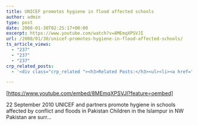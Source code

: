 ```yaml
---
title: UNICEF promotes hygiene in flood affected schools
author: admin
type: post
date: 2008-01-30T02:25:17+00:00
excerpt: https://www.youtube.com/watch?v=8MEmqXPSVJI
url: /2008/01/30/unicef-promotes-hygiene-in-flood-affected-schools/
ts_article_views:
  - "237"
  - "237"
  - "237"
crp_related_posts:
  - '<div class="crp_related "><h3>Related Posts:</h3><ul><li><a href="https://scdhub.org/2017/12/25/wastewater-treatment-and-biosolids-management/"    ><img src="https://scdhub.org/wp-content/uploads/2017/12/wastewater-treatment-and-biosoli-150x150.jpg" alt="Wastewater treatment and Biosolids management" title="Wastewater treatment and Biosolids management" width="150" height="150" class="crp_thumb crp_featured" /><span class="crp_title">Wastewater treatment and Biosolids management</span></a></li><li><a href="https://scdhub.org/2018/01/06/sanitation-in-emergencies/"    ><img src="https://scdhub.org/wp-content/plugins/contextual-related-posts/default.png" alt="Sanitation in Emergencies" title="Sanitation in Emergencies" width="150" height="150" class="crp_thumb crp_default" /><span class="crp_title">Sanitation in Emergencies</span></a></li><li><a href="https://scdhub.org/2018/01/06/household-and-neighborhood-sanitation-infrastructures-excreta-wastewater-disposal-in-developing-countries/"    ><img src="https://scdhub.org/wp-content/plugins/contextual-related-posts/default.png" alt="Household and neighborhood Sanitation Infrastructures: Excreta, wastewater disposal in developing countries" title="Household and neighborhood Sanitation Infrastructures: Excreta, wastewater disposal in developing countries" width="150" height="150" class="crp_thumb crp_default" /><span class="crp_title">Household and neighborhood Sanitation&hellip;</span></a></li><li><a href="https://scdhub.org/2017/08/01/the-big-conservation-lie/"    ><img src="https://scdhub.org/wp-content/uploads/2017/08/8049-150x150.jpg" alt="Mordecai Ogada, Director of Conservation Solutions Afrika – The Big Conservation Lie" title="Mordecai Ogada, Director of Conservation Solutions Afrika – The Big Conservation Lie" width="150" height="150" class="crp_thumb crp_featured" /><span class="crp_title">Mordecai Ogada, Director of Conservation Solutions&hellip;</span></a></li><li><a href="https://scdhub.org/2017/06/11/ithaca-hours-local-currency/"    ><img src="https://scdhub.org/wp-content/uploads/2017/06/ithaca-hours-local-currency-150x150.jpg" alt="Ithaca Hours: Local Currency" title="Ithaca Hours: Local Currency" width="150" height="150" class="crp_thumb crp_featured" /><span class="crp_title">Ithaca Hours: Local Currency</span></a></li><li><a href="https://scdhub.org/education/social-enterprise/gentrification/"    ><img src="https://scdhub.org/wp-content/plugins/contextual-related-posts/default.png" alt="Gentrification" title="Gentrification" width="150" height="150" class="crp_thumb crp_default" /><span class="crp_title">Gentrification</span></a></li></ul><div class="crp_clear"></div></div>'

---
```

[https://www.youtube.com/embed/8MEmqXPSVJI?feature=oembed] 

22 September 2010 UNICEF and partners promote hygiene in schools affected by conflict and floods in Pakistan Children in the Islampur in NW Pakistan are surr&#8230;